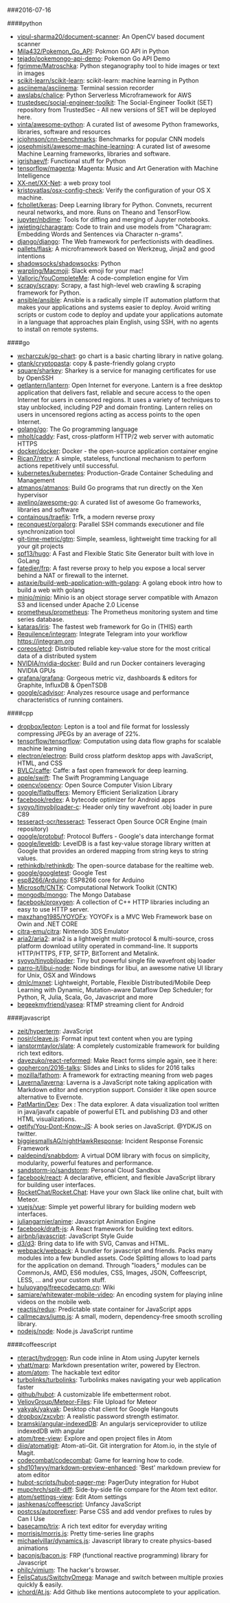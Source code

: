 ###2016-07-16

####python
* [vipul-sharma20/document-scanner](https://github.com/vipul-sharma20/document-scanner): An OpenCV based document scanner
* [Mila432/Pokemon_Go_API](https://github.com/Mila432/Pokemon_Go_API): Pokmon GO API in Python
* [tejado/pokemongo-api-demo](https://github.com/tejado/pokemongo-api-demo): Pokemon Go API Demo
* [fgrimme/Matroschka](https://github.com/fgrimme/Matroschka): Python steganography tool to hide images or text in images
* [scikit-learn/scikit-learn](https://github.com/scikit-learn/scikit-learn): scikit-learn: machine learning in Python
* [asciinema/asciinema](https://github.com/asciinema/asciinema): Terminal session recorder
* [awslabs/chalice](https://github.com/awslabs/chalice): Python Serverless Microframework for AWS
* [trustedsec/social-engineer-toolkit](https://github.com/trustedsec/social-engineer-toolkit): The Social-Engineer Toolkit (SET) repository from TrustedSec - All new versions of SET will be deployed here.
* [vinta/awesome-python](https://github.com/vinta/awesome-python): A curated list of awesome Python frameworks, libraries, software and resources
* [jcjohnson/cnn-benchmarks](https://github.com/jcjohnson/cnn-benchmarks): Benchmarks for popular CNN models
* [josephmisiti/awesome-machine-learning](https://github.com/josephmisiti/awesome-machine-learning): A curated list of awesome Machine Learning frameworks, libraries and software.
* [igrishaev/f](https://github.com/igrishaev/f): Functional stuff for Python
* [tensorflow/magenta](https://github.com/tensorflow/magenta): Magenta: Music and Art Generation with Machine Intelligence
* [XX-net/XX-Net](https://github.com/XX-net/XX-Net): a web proxy tool
* [kristovatlas/osx-config-check](https://github.com/kristovatlas/osx-config-check): Verify the configuration of your OS X machine.
* [fchollet/keras](https://github.com/fchollet/keras): Deep Learning library for Python. Convnets, recurrent neural networks, and more. Runs on Theano and TensorFlow.
* [jupyter/nbdime](https://github.com/jupyter/nbdime): Tools for diffing and merging of Jupyter notebooks.
* [jwieting/charagram](https://github.com/jwieting/charagram): Code to train and use models from "Charagram: Embedding Words and Sentences via Character n-grams".
* [django/django](https://github.com/django/django): The Web framework for perfectionists with deadlines.
* [pallets/flask](https://github.com/pallets/flask): A microframework based on Werkzeug, Jinja2 and good intentions
* [shadowsocks/shadowsocks](https://github.com/shadowsocks/shadowsocks): Python
* [warpling/Macmoji](https://github.com/warpling/Macmoji): Slack emoji for your mac!   
* [Valloric/YouCompleteMe](https://github.com/Valloric/YouCompleteMe): A code-completion engine for Vim
* [scrapy/scrapy](https://github.com/scrapy/scrapy): Scrapy, a fast high-level web crawling & scraping framework for Python.
* [ansible/ansible](https://github.com/ansible/ansible): Ansible is a radically simple IT automation platform that makes your applications and systems easier to deploy. Avoid writing scripts or custom code to deploy and update your applications automate in a language that approaches plain English, using SSH, with no agents to install on remote systems.

####go
* [wcharczuk/go-chart](https://github.com/wcharczuk/go-chart): go chart is a basic charting library in native golang.
* [gtank/cryptopasta](https://github.com/gtank/cryptopasta): copy & paste-friendly golang crypto
* [square/sharkey](https://github.com/square/sharkey): Sharkey is a service for managing certificates for use by OpenSSH
* [getlantern/lantern](https://github.com/getlantern/lantern):  Open Internet for everyone. Lantern is a free desktop application that delivers fast, reliable and secure access to the open Internet for users in censored regions. It uses a variety of techniques to stay unblocked, including P2P and domain fronting. Lantern relies on users in uncensored regions acting as access points to the open Internet.
* [golang/go](https://github.com/golang/go): The Go programming language
* [mholt/caddy](https://github.com/mholt/caddy): Fast, cross-platform HTTP/2 web server with automatic HTTPS
* [docker/docker](https://github.com/docker/docker): Docker - the open-source application container engine
* [Rican7/retry](https://github.com/Rican7/retry): A simple, stateless, functional mechanism to perform actions repetitively until successful.
* [kubernetes/kubernetes](https://github.com/kubernetes/kubernetes): Production-Grade Container Scheduling and Management
* [atmanos/atmanos](https://github.com/atmanos/atmanos): Build Go programs that run directly on the Xen hypervisor
* [avelino/awesome-go](https://github.com/avelino/awesome-go): A curated list of awesome Go frameworks, libraries and software
* [containous/traefik](https://github.com/containous/traefik): Trfk, a modern reverse proxy
* [reconquest/orgalorg](https://github.com/reconquest/orgalorg): Parallel SSH commands executioner and file synchronization tool
* [git-time-metric/gtm](https://github.com/git-time-metric/gtm): Simple, seamless, lightweight time tracking for all your git projects
* [spf13/hugo](https://github.com/spf13/hugo): A Fast and Flexible Static Site Generator built with love in GoLang
* [fatedier/frp](https://github.com/fatedier/frp): A fast reverse proxy to help you expose a local server behind a NAT or firewall to the internet.
* [astaxie/build-web-application-with-golang](https://github.com/astaxie/build-web-application-with-golang): A golang ebook intro how to build a web with golang
* [minio/minio](https://github.com/minio/minio): Minio is an object storage server compatible with Amazon S3 and licensed under Apache 2.0 License
* [prometheus/prometheus](https://github.com/prometheus/prometheus): The Prometheus monitoring system and time series database.
* [kataras/iris](https://github.com/kataras/iris): The fastest web framework for Go in (THIS) earth
* [Requilence/integram](https://github.com/Requilence/integram): Integrate Telegram into your workflow  https://integram.org
* [coreos/etcd](https://github.com/coreos/etcd): Distributed reliable key-value store for the most critical data of a distributed system
* [NVIDIA/nvidia-docker](https://github.com/NVIDIA/nvidia-docker): Build and run Docker containers leveraging NVIDIA GPUs
* [grafana/grafana](https://github.com/grafana/grafana): Gorgeous metric viz, dashboards & editors for Graphite, InfluxDB & OpenTSDB
* [google/cadvisor](https://github.com/google/cadvisor): Analyzes resource usage and performance characteristics of running containers.

####cpp
* [dropbox/lepton](https://github.com/dropbox/lepton): Lepton is a tool and file format for losslessly compressing JPEGs by an average of 22%.
* [tensorflow/tensorflow](https://github.com/tensorflow/tensorflow): Computation using data flow graphs for scalable machine learning
* [electron/electron](https://github.com/electron/electron): Build cross platform desktop apps with JavaScript, HTML, and CSS
* [BVLC/caffe](https://github.com/BVLC/caffe): Caffe: a fast open framework for deep learning.
* [apple/swift](https://github.com/apple/swift): The Swift Programming Language
* [opencv/opencv](https://github.com/opencv/opencv): Open Source Computer Vision Library
* [google/flatbuffers](https://github.com/google/flatbuffers): Memory Efficient Serialization Library
* [facebook/redex](https://github.com/facebook/redex): A bytecode optimizer for Android apps
* [syoyo/tinyobjloader-c](https://github.com/syoyo/tinyobjloader-c): Header only tiny wavefront .obj loader in pure C89
* [tesseract-ocr/tesseract](https://github.com/tesseract-ocr/tesseract): Tesseract Open Source OCR Engine (main repository)
* [google/protobuf](https://github.com/google/protobuf): Protocol Buffers - Google's data interchange format
* [google/leveldb](https://github.com/google/leveldb): LevelDB is a fast key-value storage library written at Google that provides an ordered mapping from string keys to string values.
* [rethinkdb/rethinkdb](https://github.com/rethinkdb/rethinkdb): The open-source database for the realtime web.
* [google/googletest](https://github.com/google/googletest): Google Test
* [esp8266/Arduino](https://github.com/esp8266/Arduino): ESP8266 core for Arduino
* [Microsoft/CNTK](https://github.com/Microsoft/CNTK): Computational Network Toolkit (CNTK)
* [mongodb/mongo](https://github.com/mongodb/mongo): The Mongo Database
* [facebook/proxygen](https://github.com/facebook/proxygen): A collection of C++ HTTP libraries including an easy to use HTTP server.
* [maxzhang1985/YOYOFx](https://github.com/maxzhang1985/YOYOFx): YOYOFx is a MVC Web Framework base on Owin and .NET CORE
* [citra-emu/citra](https://github.com/citra-emu/citra): Nintendo 3DS Emulator
* [aria2/aria2](https://github.com/aria2/aria2): aria2 is a lightweight multi-protocol & multi-source, cross platform download utility operated in command-line. It supports HTTP/HTTPS, FTP, SFTP, BitTorrent and Metalink.
* [syoyo/tinyobjloader](https://github.com/syoyo/tinyobjloader): Tiny but powerful single file wavefront obj loader
* [parro-it/libui-node](https://github.com/parro-it/libui-node): Node bindings for libui, an awesome native UI library for Unix, OSX and Windows
* [dmlc/mxnet](https://github.com/dmlc/mxnet): Lightweight, Portable, Flexible Distributed/Mobile Deep Learning with Dynamic, Mutation-aware Dataflow Dep Scheduler; for Python, R, Julia, Scala, Go, Javascript and more
* [begeekmyfriend/yasea](https://github.com/begeekmyfriend/yasea): RTMP streaming client for Android

####javascript
* [zeit/hyperterm](https://github.com/zeit/hyperterm): JavaScript
* [nosir/cleave.js](https://github.com/nosir/cleave.js): Format input text content when you are typing
* [ianstormtaylor/slate](https://github.com/ianstormtaylor/slate): A completely customizable framework for building rich text editors.
* [davezuko/react-reformed](https://github.com/davezuko/react-reformed): Make React forms simple again, see it here:
* [gophercon/2016-talks](https://github.com/gophercon/2016-talks): Slides and Links to slides for 2016 talks
* [mozilla/fathom](https://github.com/mozilla/fathom): A framework for extracting meaning from web pages
* [Laverna/laverna](https://github.com/Laverna/laverna): Laverna is a JavaScript note taking application with Markdown editor and encryption support. Consider it like open source alternative to Evernote.
* [PatMartin/Dex](https://github.com/PatMartin/Dex): Dex : The data explorer. A data visualization tool written in java/javafx capable of powerful ETL and publishing D3 and other HTML visualizations.
* [getify/You-Dont-Know-JS](https://github.com/getify/You-Dont-Know-JS): A book series on JavaScript. @YDKJS on twitter.
* [biggiesmallsAG/nightHawkResponse](https://github.com/biggiesmallsAG/nightHawkResponse): Incident Response Forensic Framework
* [paldepind/snabbdom](https://github.com/paldepind/snabbdom): A virtual DOM library with focus on simplicity, modularity, powerful features and performance.
* [sandstorm-io/sandstorm](https://github.com/sandstorm-io/sandstorm): Personal Cloud Sandbox
* [facebook/react](https://github.com/facebook/react): A declarative, efficient, and flexible JavaScript library for building user interfaces.
* [RocketChat/Rocket.Chat](https://github.com/RocketChat/Rocket.Chat): Have your own Slack like online chat, built with Meteor.
* [vuejs/vue](https://github.com/vuejs/vue): Simple yet powerful library for building modern web interfaces.
* [juliangarnier/anime](https://github.com/juliangarnier/anime): Javascript Animation Engine
* [facebook/draft-js](https://github.com/facebook/draft-js): A React framework for building text editors.
* [airbnb/javascript](https://github.com/airbnb/javascript): JavaScript Style Guide
* [d3/d3](https://github.com/d3/d3): Bring data to life with SVG, Canvas and HTML. 
* [webpack/webpack](https://github.com/webpack/webpack): A bundler for javascript and friends. Packs many modules into a few bundled assets. Code Splitting allows to load parts for the application on demand. Through "loaders," modules can be CommonJs, AMD, ES6 modules, CSS, Images, JSON, Coffeescript, LESS, ... and your custom stuff.
* [huluoyang/freecodecamp.cn](https://github.com/huluoyang/freecodecamp.cn): Wiki
* [samiare/whitewater-mobile-video](https://github.com/samiare/whitewater-mobile-video): An encoding system for playing inline videos on the mobile web.
* [reactjs/redux](https://github.com/reactjs/redux): Predictable state container for JavaScript apps
* [callmecavs/jump.js](https://github.com/callmecavs/jump.js): A small, modern, dependency-free smooth scrolling library.
* [nodejs/node](https://github.com/nodejs/node): Node.js JavaScript runtime 

####coffeescript
* [nteract/hydrogen](https://github.com/nteract/hydrogen):  Run code inline in Atom using Jupyter kernels
* [yhatt/marp](https://github.com/yhatt/marp): Markdown presentation writer, powered by Electron.
* [atom/atom](https://github.com/atom/atom): The hackable text editor
* [turbolinks/turbolinks](https://github.com/turbolinks/turbolinks): Turbolinks makes navigating your web application faster
* [github/hubot](https://github.com/github/hubot): A customizable life embetterment robot.
* [VeliovGroup/Meteor-Files](https://github.com/VeliovGroup/Meteor-Files): File Upload for Meteor
* [yakyak/yakyak](https://github.com/yakyak/yakyak): Desktop chat client for Google Hangouts
* [dropbox/zxcvbn](https://github.com/dropbox/zxcvbn): A realistic password strength estimator.
* [bramski/angular-indexedDB](https://github.com/bramski/angular-indexedDB): An angularjs serviceprovider to utilize indexedDB with angular
* [atom/tree-view](https://github.com/atom/tree-view): Explore and open project files in Atom
* [diiq/atomatigit](https://github.com/diiq/atomatigit): Atom-ati-Git. Git intergration for Atom.io, in the style of Magit.
* [codecombat/codecombat](https://github.com/codecombat/codecombat): Game for learning how to code.
* [shd101wyy/markdown-preview-enhanced](https://github.com/shd101wyy/markdown-preview-enhanced): 'Best' markdown preview for atom editor
* [hubot-scripts/hubot-pager-me](https://github.com/hubot-scripts/hubot-pager-me): PagerDuty integration for Hubot
* [mupchrch/split-diff](https://github.com/mupchrch/split-diff): Side-by-side file compare for the Atom text editor.
* [atom/settings-view](https://github.com/atom/settings-view): Edit Atom settings
* [jashkenas/coffeescript](https://github.com/jashkenas/coffeescript): Unfancy JavaScript
* [postcss/autoprefixer](https://github.com/postcss/autoprefixer): Parse CSS and add vendor prefixes to rules by Can I Use
* [basecamp/trix](https://github.com/basecamp/trix): A rich text editor for everyday writing
* [morrisjs/morris.js](https://github.com/morrisjs/morris.js): Pretty time-series line graphs
* [michaelvillar/dynamics.js](https://github.com/michaelvillar/dynamics.js): Javascript library to create physics-based animations
* [baconjs/bacon.js](https://github.com/baconjs/bacon.js): FRP (functional reactive programming) library for Javascript
* [philc/vimium](https://github.com/philc/vimium): The hacker's browser.
* [FelisCatus/SwitchyOmega](https://github.com/FelisCatus/SwitchyOmega): Manage and switch between multiple proxies quickly & easily.
* [ichord/At.js](https://github.com/ichord/At.js): Add Github like mentions autocomplete to your application.
